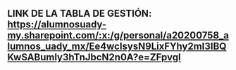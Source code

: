 ## LINK DE LA TABLA DE GESTIÓN: https://alumnosuady-my.sharepoint.com/:x:/g/personal/a20200758_alumnos_uady_mx/Ee4wcIsysN9LixFYhy2mI3IBQKwSABumly3hTnJbcN2n0A?e=ZFpvgl
